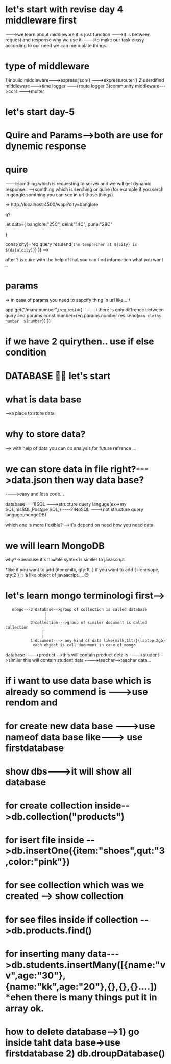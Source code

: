 # let's start with revise day 4 middleware first
--->we learn about middleware it is just function
--->it is between request and response
why we use it---->to make our task eassy according to our need we can menuplate things...

# type of middleware
1)inbuild middleware--->express.json()
         --->express.router()
2)userdifind middleware--->time logger
                       --->route logger
3)community middleware--->cors
                      --->multer




# let's start day-5

# Quire  and Params-->both are use for dynemic response

# quire
--->somthing which is requesting to server and we will get dynamic response..
-->somthing which is serching or 
quire (for example if you serch in google somthing you can see in url those things)

=> http://localhost:4500/wapi?city=banglore

<!-- app.get("/wapi",(req,res)=>{    //you don't need to pass here spacific quire..like --> q?
   let data={
    banglore:"25C",
    delhi:"14C",
    pune:"28C"
   
   }

   const{city}=req.query
   res.send(`the temprecher at ${city} is ${data[city]}`)
}) -->

after ? is quire with the help of that you can find information what you want ..

# params

=> in case of params you need to sapcify  thing in url like..../


app.get("/man/:number",(req,res)=>{----->there is only diffrence between quiry and parums
    const number=req.params.number
    res.send(`man cloths number  ${number}`)
})


# if we have 2 quirythen.. use if else condition

# DATABASE 🤩🤩 let's start

# what is data base
-->a place to store data

# why to store data?
--> with help of data you can do analysis,for future refrence ...


# we can store data in file  right?--->data.json then way data base?
---->easy and less code...


database----1)SQL   --->structure query languge(ex->my SQL,msSQL,Postgre SQL,) 
        ----2)NoSQL  --->not structure query languge(mongoDB)


which one is more flexible?
-->it's depend on need how you need data

# we will learn MongoDB
why?->beacuse it's flaxible syntex is similer to javascript
 
 *like if you want to add {item:milk,
                           qty:1L
                           }
     if you want to add {
                         item:sope,
                         qty:2
                        }
  it is like object of javascript.....😍


  # let's learn mongo terminologi first-->
    

       momgo---3)database-->group of collection is called database
                     |
                     |
               2)collection--->group of similer document is called collection
                    |
                    |
               1)document---> any kind of data like{milk,1ltr}{laptop,2gb}
                each object is call document in case of mongo


database---->product -->this will contain product details
        ---->student-->similer this will contain student data
        ---->teacher-->teacher data...



# if i want to use data base which is already so commend is --->use rendom and
 
# for create new data base --->use nameof data base like---> use firstdatabase

# show dbs--->it will show all database

# for create collection inside-->db.collection("products")

# for isert  file inside -->db.insertOne({item:"shoes",qut:"3,color:"pink"})

# for see collection which was we created --> show collection

# for see files inside if collection -->db.products.find()

# for inserting many data--->db.students.insertMany([{name:"vv",age:"30"},{name:"kk",age:"20"},{},{},{}....]) *ehen there is many things put it in array ok.

# how to delete database-->1) go inside taht data base->use firstdatabase 2) db.droupDatabase()